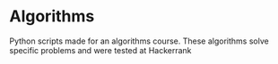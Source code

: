 # Algorithms

Python scripts made for an algorithms course. These algorithms solve specific problems and were tested at Hackerrank
